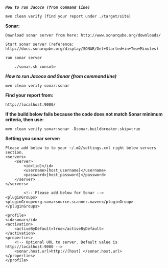 **_`How to run Jacoco (from command line)`_**

    mvn clean verify (find your report under ./target/site)



**Sonar:**

    Download sonar server from here: http://www.sonarqube.org/downloads/
    
    Start sonar server (reference: http://docs.sonarqube.org/display/SONAR/Get+Started+in+Two+Minutes)
    
    run sonar server
    
        ./sonar.sh console

**_How to run Jacoco and Sonar (from command line)_**

    mvn clean verify sonar:sonar

**Find your report from:** 

    http://localhost:9000/

**If the build below fails because the code does not match Sonar minimum criteria, then use:**

    mvn clean verify sonar:sonar -Dsonar.buildbreaker.skip=true



**Setting you sonar server:**

    Please add below to to your ~/.m2/settings.xml right below servers section.
    <servers>
        <server>
            <id>[id]</id>
            <username>[host_username]</username>
            <password>[host_password]</password>
        </server>
    </servers>
    
            <!-- Please add below for Sonar -->
    <pluginGroups>
    <pluginGroup>org.sonarsource.scanner.maven</pluginGroup>
    </pluginGroups>
    
    <profile>
    <id>sonar</id>
    <activation>
        <activeByDefault>true</activeByDefault>
    </activation>
    <properties>
        <!-- Optional URL to server. Default value is http://localhost:9000 -->
        <sonar.host.url>http://[host] </sonar.host.url>
    </properties>
    </profile>
 